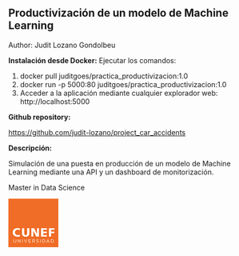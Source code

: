 ## Productivización de un modelo de Machine Learning
Author: Judit Lozano Gondolbeu

**Instalación desde Docker:**
Ejecutar los comandos:

1. docker pull juditgoes/practica_productivizacion:1.0
2. docker run -p 5000:80 juditgoes/practica_productivizacion:1.0
3. Acceder a la aplicación mediante cualquier explorador web: http://localhost:5000


**Github repository:**

https://github.com/judit-lozano/project_car_accidents

**Descripción:**

Simulación de una puesta en producción de un modelo de Machine Learning mediante una API y un dashboard de monitorización.


Master in Data Science

![image.png](/images/logo_opt.png)